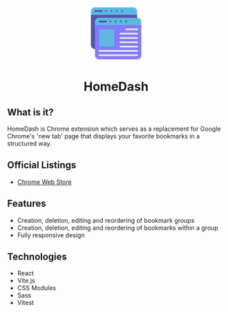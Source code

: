 <div align="center">
  <a href="https://chromewebstore.google.com/detail/homedash-enhanced-new-tab/ndnbhanjlibkgnalfbojjmjlpnnedojf">
    <img width="128" src="https://github.com/websavva/home-dash/blob/master/src/public/icon128.png" />
  </a>
  <h1>HomeDash</h1>
</div>

## What is it?

HomeDash is Chrome extension which serves as a replacement for Google Chrome's 'new tab' page that displays your favorite bookmarks in a structured way.

## Official Listings

- [Chrome Web Store](https://chromewebstore.google.com/detail/homedash-enhanced-new-tab/ndnbhanjlibkgnalfbojjmjlpnnedojf)

## Features

- Creation, deletion, editing and reordering of bookmark groups
- Creation, deletion, editing and reordering of bookmarks within a group
- Fully responsive design

## Technologies

- React
- Vite.js
- CSS Modules
- Sass
- Vitest

